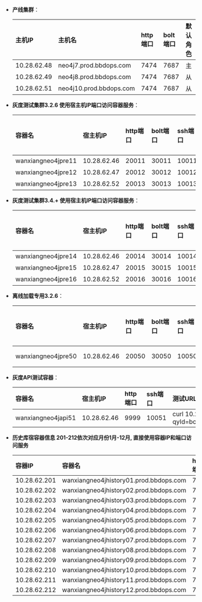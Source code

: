 - **产线集群**：

    | 主机IP | 主机名 | http端口 | bolt端口 | 默认角色|
    | :------| :------ | :------ | :------ |:------ |
    | 10.28.62.48 | neo4j7.prod.bbdops.com  | 7474 | 7687 | 主 |
    | 10.28.62.49 | neo4j8.prod.bbdops.com  | 7474 | 7687 | 从 |
    | 10.28.62.51 | neo4j10.prod.bbdops.com | 7474 | 7687 | 从 |

- **灰度测试集群3.2.6 使用宿主机IP端口访问容器服务**：

    | 容器名 | 宿主机IP | http端口 | bolt端口 | ssh端口 | 默认角色|
    | :------| :------ | :------ | :------ |:------ |:------ |
    |   wanxiangneo4jpre11 | 10.28.62.46 |  20011 |  30011 | 10011 | 主 |
    |   wanxiangneo4jpre12 | 10.28.62.47 |  20012 |  30012 | 10012 | 从 |
    |   wanxiangneo4jpre13 | 10.28.62.52 |  20013 |  30013 | 10013 | 从 |

- **灰度测试集群3.4.+ 使用宿主机IP端口访问容器服务**：

    | 容器名 | 宿主机IP | http端口 | bolt端口 | ssh端口 | 默认角色|
    | :------| :------ | :------ | :------ |:------ |:------ |
    |   wanxiangneo4jpre14 | 10.28.62.46 |  20014 |  30014 | 10014 | 主 |
    |   wanxiangneo4jpre15 | 10.28.62.47 |  20015 |  30015 | 10015 | 从 |
    |   wanxiangneo4jpre16 | 10.28.62.52 |  20016 |  30016 | 10016 | 从 |

- **离线加载专用3.2.6**：

    | 容器名 | 宿主机IP | http端口 | bolt端口 | ssh端口 | 默认角色|
    | :------| :------ | :------ | :------ |:------ |:------ |
    |   wanxiangneo4jpre50 | 10.28.62.46 |  20050 |  30050 | 10050 | 单点 |

- **灰度API测试容器**：

    | 容器名 | 宿主机IP | http端口  | ssh端口 | 测试URL|
    | :------| :------ | :------  |:------ |:------ |
    |   wanxiangneo4japi51 | 10.28.62.46 |  9999 | 10051 | curl 10.28.62.46:9999/api/0/graph/query?qyId=bc3e060bf3d94692a29bc9c6ecc363f2&distance=8 |

- **历史库宿容器信息 201-212依次对应月份1月-12月, 直接使用容器IP和端口访问服务**

    | 容器IP | 容器名  | http端口 | bolt端口 | 宿主机名 | 宿主IP |
    | :------| :------ | :------ | :------  | :------ | :------ |
    | 10.28.62.201 | wanxiangneo4jhistory01.prod.bbdops.com | 7474 | 7687  | neo4j9.prod.bbdops.com | 10.28.62.50 |
    | 10.28.62.202 | wanxiangneo4jhistory02.prod.bbdops.com | 7474 | 7687  | neo4j9.prod.bbdops.com | 10.28.62.50 |
    | 10.28.62.203 | wanxiangneo4jhistory03.prod.bbdops.com | 7474 | 7687  | neo4j9.prod.bbdops.com | 10.28.62.50 |
    | 10.28.62.204 | wanxiangneo4jhistory04.prod.bbdops.com | 7474 | 7687  | neo4j9.prod.bbdops.com | 10.28.62.50 |
    | 10.28.62.205 | wanxiangneo4jhistory05.prod.bbdops.com | 7474 | 7687  | neo4j9.prod.bbdops.com | 10.28.62.50 |
    | 10.28.62.206 | wanxiangneo4jhistory06.prod.bbdops.com | 7474 | 7687  | neo4j9.prod.bbdops.com | 10.28.62.50 |
    | 10.28.62.207 | wanxiangneo4jhistory07.prod.bbdops.com | 7474 | 7687  | neo4j9.prod.bbdops.com | 10.28.62.50 |
    | 10.28.62.208 | wanxiangneo4jhistory08.prod.bbdops.com | 7474 | 7687  | neo4j9.prod.bbdops.com | 10.28.62.50 |
    | 10.28.62.209 | wanxiangneo4jhistory09.prod.bbdops.com | 7474 | 7687  | neo4j9.prod.bbdops.com | 10.28.62.50 |
    | 10.28.62.210 | wanxiangneo4jhistory10.prod.bbdops.com | 7474 | 7687  | neo4j9.prod.bbdops.com | 10.28.62.50 |
    | 10.28.62.211 | wanxiangneo4jhistory11.prod.bbdops.com | 7474 | 7687  | neo4j9.prod.bbdops.com | 10.28.62.50 |
    | 10.28.62.212 | wanxiangneo4jhistory12.prod.bbdops.com | 7474 | 7687  | neo4j9.prod.bbdops.com | 10.28.62.50 |